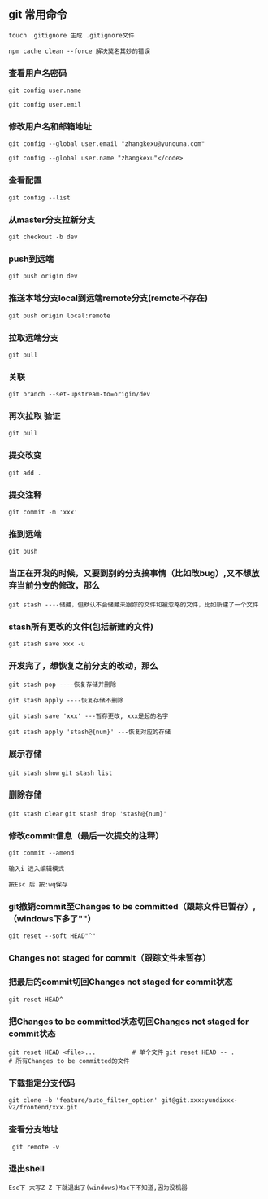 ## git 常用命令

`touch .gitignore 生成 .gitignore文件`

`npm cache clean --force 解决莫名其妙的错误`

### 查看用户名密码

`git config user.name`

`git config user.emil`

### 修改用户名和邮箱地址

`git config --global user.email "zhangkexu@yunquna.com"`

`git config --global user.name "zhangkexu"</code>`


### 查看配置

`git config --list`

### 从master分支拉新分支

`git checkout -b dev`

### push到远端

`git push origin dev`

### 推送本地分支local到远端remote分支(remote不存在)

`git push origin local:remote`

### 拉取远端分支

`git pull`

### 关联

`git branch --set-upstream-to=origin/dev`

### 再次拉取 验证

`git pull`

### 提交改变

`git add .`

### 提交注释

`git commit -m 'xxx'`

### 推到远端

`git push`

### 当正在开发的时候，又要到别的分支搞事情（比如改bug）,又不想放弃当前分支的修改，那么

`git stash ----储藏，但默认不会储藏未跟踪的文件和被忽略的文件，比如新建了一个文件`

### stash所有更改的文件(包括新建的文件)

`git stash save xxx -u`

### 开发完了，想恢复之前分支的改动，那么

`git stash pop ----恢复存储并删除`

`git stash apply ----恢复存储不删除`

`git stash save 'xxx' ---暂存更改, xxx是起的名字`

`git stash apply 'stash@{num}' ---恢复对应的存储`

### 展示存储
 
`git stash show`
`git stash list`

### 删除存储

`git stash clear`
`git stash drop 'stash@{num}'`

### 修改commit信息（最后一次提交的注释）

`git commit --amend`

`输入i 进入编辑模式`

`按Esc 后 按:wq保存`

### git撤销commit至Changes to be committed（跟踪文件已暂存）,（windows下多了""）

`git reset --soft HEAD"^"`

### Changes not staged for commit（跟踪文件未暂存）

### 把最后的commit切回Changes not staged for commit状态

`git reset HEAD^`

### 把Changes to be committed状态切回Changes not staged for commit状态

`git reset HEAD <file>...          # 单个文件`
`git reset HEAD -- .               # 所有Changes to be committed的文件`

### 下载指定分支代码
```git clone -b 'feature/auto_filter_option' git@git.xxx:yundixxx-v2/frontend/xxx.git```

### 查看分支地址
``` git remote -v```

### 退出shell

`Esc下 大写Z Z 下就退出了(windows)Mac下不知道,因为没机器`
